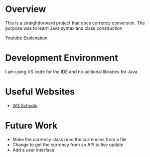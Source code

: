 # Overview

This is a straightforward project that does currency conversion. The purpose was to learn Java syntax and class construction

[Youtube Explenation](https://youtu.be/4kmB8NDuBtU)

# Development Environment

I am using VS code for the IDE and no aditional libraries for Java.

# Useful Websites

- [W3 Schools](https://www.w3schools.com/java/)

# Future Work

- Make the currency class read the currencies from a file
- Change to get the currency from an API to live update
- Add a user interface